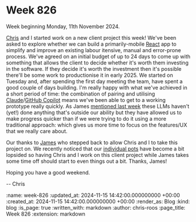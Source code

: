Week 826
========

Week beginning Monday, 11th November 2024.

[Chris][chris-lowis] and I started work on a new client project this week!
We've been asked to explore whether we can build a primarily-mobile [React][reactjs] app to simplify and improve an existing labour itensive, manual and error-prone process.
We've agreed on an initial budget of up to 24 days to come up with something that allows the client to decide whether it's worth them investing in the software.
If they decide it's worth the investment then it's possible there'll be some work to productionise it in early 2025.
We started on Tuesday and, after spending the first day meeting the team, have spent a good couple of days building.
I'm really happy with what we've achieved in a short period of time: the combination of pairing and utilising [Claude][claude]/[GitHub Copilot][github-copilot] means we've been able to get to a working prototype really quickly.
As James [mentioned last week](/week-825#:~:text=although%20nothing%20about%20the%20code%20was%20particularly%20complicated) these LLMs haven't (yet!) done anything that's outside our ability but they have allowed us to make progress quicker than if we were trying to do it using a more traditional approach: which gives us more time to focus on the features/UX that we really care about.

Our thanks to [James][james-mead] who stepped back to allow Chris and I to take this project on.
We recently noticed that our [individual pots](/week-825#individual-pots) have become a bit lopsided so having Chris and I work on this client project while James takes some time off should start to even things out a bit.
Thanks, James!

Hoping you have a good weekend.

-- Chris

[chris-lowis]: /chris-lowis
[claude]: https://www.anthropic.com/claude
[github-copilot]: https://github.com/features/copilot
[james-mead]: /james-mead
[reactjs]: https://reactjs.org/

:name: week-826
:updated_at: 2024-11-15 14:42:00.000000000 +00:00
:created_at: 2024-11-15 14:42:00.000000000 +00:00
:render_as: Blog
:kind: blog
:is_page: true
:written_with: markdown
:author: chris-roos
:page_title: Week 826
:extension: markdown
